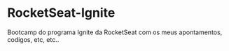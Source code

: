 # RocketSeat-Ignite
Bootcamp do programa Ignite da RocketSeat com os meus apontamentos, codigos, etc, etc..
